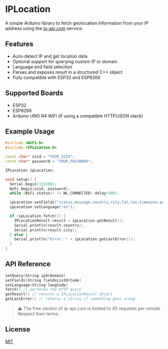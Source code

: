 # IPLocation

A simple Arduino library to fetch geolocation information from your IP address using the [ip-api.com](http://ip-api.com) service.

## Features

- Auto-detect IP and get location data
- Optional support for querying custom IP or domain
- Language and field selection
- Parses and exposes result in a structured C++ object
- Fully compatible with ESP32 and ESP8266

## Supported Boards

- ESP32
- ESP8266
- Arduino UNO R4 WiFi (if using a compatible HTTP/JSON stack)

## Example Usage

```cpp
#include <WiFi.h>
#include <IPLocation.h>

const char* ssid = "YOUR_SSID";
const char* password = "YOUR_PASSWORD";

IPLocation ipLocation;

void setup() {
  Serial.begin(115200);
  WiFi.begin(ssid, password);
  while (WiFi.status() != WL_CONNECTED) delay(500);

  ipLocation.setFields("status,message,country,city,lat,lon,timezone,query");
  ipLocation.setLanguage("en");

  if (ipLocation.fetch()) {
    IPLocationResult result = ipLocation.getResult();
    Serial.println(result.country);
    Serial.println(result.city);
  } else {
    Serial.println("Error: " + ipLocation.getLastError());
  }
}
```

## API Reference
```cpp
setQuery(String ipOrDomain)
setFields(String fieldsListOrCode)
setLanguage(String langCode)
fetch() // performs the HTTP query
getResult() // returns a IPLocationResult object
getLastError() // returns a string if something goes wrong
```


> ⚠️ The free version of ip-api.com is limited to 45 requests per minute. Respect their terms.

## License

[MIT](/LICENSE)

